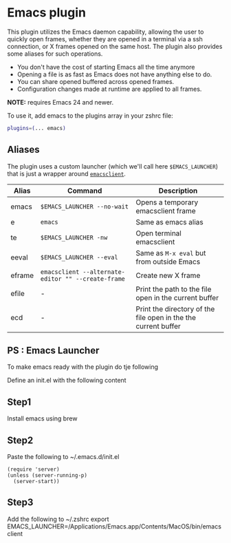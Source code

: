 # Emacs plugin

This plugin utilizes the Emacs daemon capability, allowing the user to quickly open frames, whether they are opened in a terminal via a ssh connection, or X frames opened on the same host. The plugin also provides some aliases for such operations.

- You don't have the cost of starting Emacs all the time anymore
- Opening a file is as fast as Emacs does not have anything else to do.
- You can share opened buffered across opened frames.
- Configuration changes made at runtime are applied to all frames.

**NOTE:** requires Emacs 24 and newer.

To use it, add emacs to the plugins array in your zshrc file:

```zsh
plugins=(... emacs)
```

## Aliases

The plugin uses a custom launcher (which we'll call here `$EMACS_LAUNCHER`) that is just a wrapper around [`emacsclient`](https://www.emacswiki.org/emacs/EmacsClient).

| Alias  | Command                                            | Description                                                    |
|--------|----------------------------------------------------|----------------------------------------------------------------|
| emacs  | `$EMACS_LAUNCHER --no-wait`                        | Opens a temporary emacsclient frame                            |
| e      | `emacs`                                            | Same as emacs alias                                            |
| te     | `$EMACS_LAUNCHER -nw`                              | Open terminal emacsclient                                      |
| eeval  | `$EMACS_LAUNCHER --eval`                           | Same as `M-x eval` but from outside Emacs                      |
| eframe | `emacsclient --alternate-editor "" --create-frame` | Create new X frame                                             |
| efile  | -                                                  | Print the path to the file open in the current buffer          |
| ecd    | -                                                  | Print the directory of the file open in the the current buffer |

## PS : Emacs Launcher
To make emacs ready with the plugin do tje following

Define an init.el with the following content

## Step1
Install emacs using brew

## Step2
Paste the following to ~/.emacs.d/init.el

```
(require 'server)
(unless (server-running-p)
  (server-start))
```

## Step3
Add the following to ~/.zshrc
export EMACS_LAUNCHER=/Applications/Emacs.app/Contents/MacOS/bin/emacsclient
  
